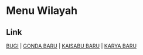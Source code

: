 # Menu Wilayah

## Link

[BUGI](https://github.com/gigit-pemilu/pemilu-2024-74-sulawesi-tenggara/tree/main/pilpres/hitung-suara/sub/74-sulawesi-tenggara/sub/72-kota-bau-bau/sub/03-sorawolio/sub/1004-bugi)
 | 
[GONDA BARU](https://github.com/gigit-pemilu/pemilu-2024-74-sulawesi-tenggara/tree/main/pilpres/hitung-suara/sub/74-sulawesi-tenggara/sub/72-kota-bau-bau/sub/03-sorawolio/sub/1003-gonda-baru)
 | 
[KAISABU BARU](https://github.com/gigit-pemilu/pemilu-2024-74-sulawesi-tenggara/tree/main/pilpres/hitung-suara/sub/74-sulawesi-tenggara/sub/72-kota-bau-bau/sub/03-sorawolio/sub/1001-kaisabu-baru)
 | 
[KARYA BARU](https://github.com/gigit-pemilu/pemilu-2024-74-sulawesi-tenggara/tree/main/pilpres/hitung-suara/sub/74-sulawesi-tenggara/sub/72-kota-bau-bau/sub/03-sorawolio/sub/1002-karya-baru)

